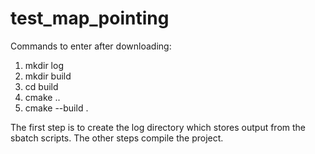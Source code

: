# test_map_pointing

Commands to enter after downloading:

1. mkdir log
2. mkdir build
3. cd build
4. cmake ..
5. cmake --build .

The first step is to create the log directory which stores output from the sbatch scripts.
The other steps compile the project.
